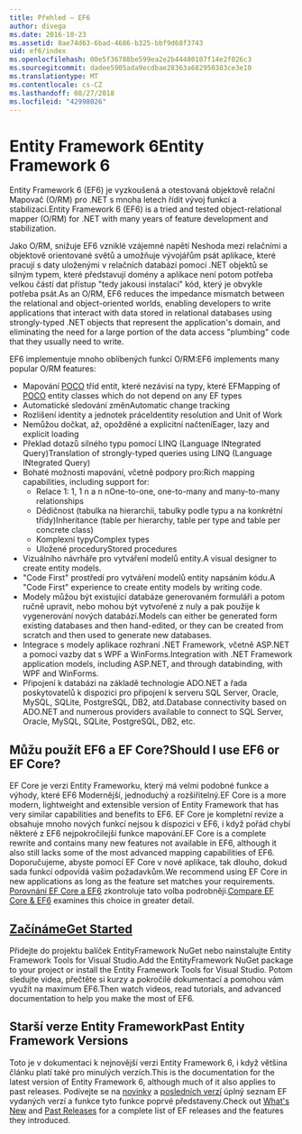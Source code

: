 ```yaml
---
title: Přehled – EF6
author: divega
ms.date: 2016-10-23
ms.assetid: 8ae74d63-6bad-4686-b325-bbf9d68f3743
uid: ef6/index
ms.openlocfilehash: 00e5f36788be599ea2e2b44480107f14e2f026c3
ms.sourcegitcommit: dadee5905ada9ecdbae28363a682950383ce3e10
ms.translationtype: MT
ms.contentlocale: cs-CZ
ms.lasthandoff: 08/27/2018
ms.locfileid: "42998026"
---
```

# <a name="entity-framework-6"></a><span data-ttu-id="2d7af-102">Entity Framework 6</span><span class="sxs-lookup"><span data-stu-id="2d7af-102">Entity Framework 6</span></span>
<span data-ttu-id="2d7af-103">Entity Framework 6 (EF6) je vyzkoušená a otestovaná objektově relační Mapovač (O/RM) pro .NET s mnoha letech řídit vývoj funkcí a stabilizaci.</span><span class="sxs-lookup"><span data-stu-id="2d7af-103">Entity Framework 6 (EF6) is a tried and tested object-relational mapper (O/RM) for .NET with many years of feature development and stabilization.</span></span>

<span data-ttu-id="2d7af-104">Jako O/RM, snižuje EF6 vzniklé vzájemné napětí Neshoda mezi relačními a objektově orientované světů a umožňuje vývojářům psát aplikace, které pracují s daty uloženými v relačních databází pomocí .NET objektů se silným typem, které představují domény a aplikace není potom potřeba velkou částí dat přístup "tedy jakousi instalaci" kód, který je obvykle potřeba psát.</span><span class="sxs-lookup"><span data-stu-id="2d7af-104">As an O/RM, EF6 reduces the impedance mismatch between the relational and object-oriented worlds, enabling developers to write applications that interact with data stored in relational databases using strongly-typed .NET objects that represent the application's domain, and eliminating the need for a large portion of the data access "plumbing" code that they usually need to write.</span></span>

<span data-ttu-id="2d7af-105">EF6 implementuje mnoho oblíbených funkcí O/RM:</span><span class="sxs-lookup"><span data-stu-id="2d7af-105">EF6 implements many popular O/RM features:</span></span>
- <span data-ttu-id="2d7af-106">Mapování [POCO](~/ef6/resources/glossary.md#poco) tříd entit, které nezávisí na typy, které EF</span><span class="sxs-lookup"><span data-stu-id="2d7af-106">Mapping of [POCO](~/ef6/resources/glossary.md#poco) entity classes which do not depend on any EF types</span></span>
- <span data-ttu-id="2d7af-107">Automatické sledování změn</span><span class="sxs-lookup"><span data-stu-id="2d7af-107">Automatic change tracking</span></span>
- <span data-ttu-id="2d7af-108">Rozlišení identity a jednotek práce</span><span class="sxs-lookup"><span data-stu-id="2d7af-108">Identity resolution and Unit of Work</span></span>
- <span data-ttu-id="2d7af-109">Nemůžou dočkat, až, opožděné a explicitní načtení</span><span class="sxs-lookup"><span data-stu-id="2d7af-109">Eager, lazy and explicit loading</span></span>
- <span data-ttu-id="2d7af-110">Překlad dotazů silného typu pomocí LINQ (Language INtegrated Query)</span><span class="sxs-lookup"><span data-stu-id="2d7af-110">Translation of strongly-typed queries using LINQ (Language INtegrated Query)</span></span>
- <span data-ttu-id="2d7af-111">Bohaté možnosti mapování, včetně podpory pro:</span><span class="sxs-lookup"><span data-stu-id="2d7af-111">Rich mapping capabilities, including support for:</span></span>
  - <span data-ttu-id="2d7af-112">Relace 1: 1, 1 n a n n</span><span class="sxs-lookup"><span data-stu-id="2d7af-112">One-to-one, one-to-many and many-to-many relationships</span></span>
  - <span data-ttu-id="2d7af-113">Dědičnost (tabulka na hierarchii, tabulky podle typu a na konkrétní třídy)</span><span class="sxs-lookup"><span data-stu-id="2d7af-113">Inheritance (table per hierarchy, table per type and table per concrete class)</span></span>
  - <span data-ttu-id="2d7af-114">Komplexní typy</span><span class="sxs-lookup"><span data-stu-id="2d7af-114">Complex types</span></span>
  - <span data-ttu-id="2d7af-115">Uložené procedury</span><span class="sxs-lookup"><span data-stu-id="2d7af-115">Stored procedures</span></span>
- <span data-ttu-id="2d7af-116">Vizuálního návrháře pro vytváření modelů entity.</span><span class="sxs-lookup"><span data-stu-id="2d7af-116">A visual designer to create entity models.</span></span>
- <span data-ttu-id="2d7af-117">"Code First" prostředí pro vytváření modelů entity napsáním kódu.</span><span class="sxs-lookup"><span data-stu-id="2d7af-117">A "Code First" experience to create entity models by writing code.</span></span>
- <span data-ttu-id="2d7af-118">Modely můžou být existující databáze generovaném formuláři a potom ručně upravit, nebo mohou být vytvořené z nuly a pak použije k vygenerování nových databází.</span><span class="sxs-lookup"><span data-stu-id="2d7af-118">Models can either be generated form existing databases and then hand-edited, or they can be created from scratch and then used to generate new databases.</span></span>
- <span data-ttu-id="2d7af-119">Integrace s modely aplikace rozhraní .NET Framework, včetně ASP.NET a pomocí vazby dat s WPF a WinForms.</span><span class="sxs-lookup"><span data-stu-id="2d7af-119">Integration with .NET Framework application models, including ASP.NET, and through databinding, with WPF and WinForms.</span></span>
- <span data-ttu-id="2d7af-120">Připojení k databázi na základě technologie ADO.NET a řada poskytovatelů k dispozici pro připojení k serveru SQL Server, Oracle, MySQL, SQLite, PostgreSQL, DB2, atd.</span><span class="sxs-lookup"><span data-stu-id="2d7af-120">Database connectivity based on ADO.NET and numerous providers available to connect to SQL Server, Oracle, MySQL, SQLite, PostgreSQL, DB2, etc.</span></span>

## <a name="should-i-use-ef6-or-ef-core"></a><span data-ttu-id="2d7af-121">Můžu použít EF6 a EF Core?</span><span class="sxs-lookup"><span data-stu-id="2d7af-121">Should I use EF6 or EF Core?</span></span>

<span data-ttu-id="2d7af-122">EF Core je verzi Entity Frameworku, který má velmi podobné funkce a výhody, které EF6 Modernější, jednoduchý a rozšiřitelný.</span><span class="sxs-lookup"><span data-stu-id="2d7af-122">EF Core is a more modern, lightweight and extensible version of Entity Framework that has very similar capabilities and benefits to EF6.</span></span>
<span data-ttu-id="2d7af-123">EF Core je kompletní revize a obsahuje mnoho nových funkcí nejsou k dispozici v EF6, i když pořád chybí některé z EF6 nejpokročilejší funkce mapování.</span><span class="sxs-lookup"><span data-stu-id="2d7af-123">EF Core is a complete rewrite and contains many new features not available in EF6, although it also still lacks some of the most advanced mapping capabilities of EF6.</span></span>
<span data-ttu-id="2d7af-124">Doporučujeme, abyste pomocí EF Core v nové aplikace, tak dlouho, dokud sada funkcí odpovídá vašim požadavkům.</span><span class="sxs-lookup"><span data-stu-id="2d7af-124">We recommend using EF Core in new applications as long as the feature set matches your requirements.</span></span>
<span data-ttu-id="2d7af-125">[Porovnání EF Core a EF6](xref:efcore-and-ef6/index) zkontroluje tato volba podrobněji.</span><span class="sxs-lookup"><span data-stu-id="2d7af-125">[Compare EF Core & EF6](xref:efcore-and-ef6/index) examines this choice in greater detail.</span></span>

## <a name="get-startedef6get-startedmd"></a>[<span data-ttu-id="2d7af-126">Začínáme</span><span class="sxs-lookup"><span data-stu-id="2d7af-126">Get Started</span></span>](~/ef6/get-started.md)

<span data-ttu-id="2d7af-127">Přidejte do projektu balíček EntityFramework NuGet nebo nainstalujte Entity Framework Tools for Visual Studio.</span><span class="sxs-lookup"><span data-stu-id="2d7af-127">Add the EntityFramework NuGet package to your project or install the Entity Framework Tools for Visual Studio.</span></span> <span data-ttu-id="2d7af-128">Potom sledujte videa, přečtěte si kurzy a pokročilé dokumentací a pomohou vám využít na maximum EF6.</span><span class="sxs-lookup"><span data-stu-id="2d7af-128">Then watch videos, read tutorials, and advanced documentation to help you make the most of EF6.</span></span>

## <a name="past-entity-framework-versions"></a><span data-ttu-id="2d7af-129">Starší verze Entity Framework</span><span class="sxs-lookup"><span data-stu-id="2d7af-129">Past Entity Framework Versions</span></span>

<span data-ttu-id="2d7af-130">Toto je v dokumentaci k nejnovější verzi Entity Framework 6, i když většina článku platí také pro minulých verzích.</span><span class="sxs-lookup"><span data-stu-id="2d7af-130">This is the documentation for the latest version of Entity Framework 6, although much of it also applies to past releases.</span></span>
<span data-ttu-id="2d7af-131">Podívejte se na [novinky](~/ef6/what-is-new/index.md) a [posledních verzí](~/ef6/what-is-new/past-releases.md) úplný seznam EF vydaných verzí a funkce tyto funkce poprvé představeny.</span><span class="sxs-lookup"><span data-stu-id="2d7af-131">Check out [What's New](~/ef6/what-is-new/index.md) and [Past Releases](~/ef6/what-is-new/past-releases.md) for a complete list of EF releases and the features they introduced.</span></span>
